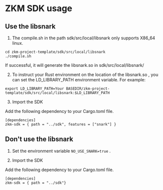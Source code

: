 # ZKM SDK usage

## Use the libsnark

1. The  compile.sh in the path sdk/src/local/libsnark only supports X86_64 linux.
   
```
cd zkm-project-template/sdk/src/local/libsnark
./compile.sh
```
If successful, it will generate the libsnark.so in sdk/src/local/libsnark/

2. To instruct your Rust environment on the location of the libsnark.so , you can set the LD_LIBRARY_PATH environment variable. For example:

```
export LD_LIBRARY_PATH=Your BASEDIR/zkm-project-template/sdk/src/local/libsnark:$LD_LIBRARY_PATH  
```

3. Import the SDK
   
Add the following dependency to your Cargo.toml file.
```
[dependencies]
zkm-sdk = { path = "../sdk", features = ["snark"] }
```

## Don't use the libsnark

1. Set the environment variable `NO_USE_SNARK=true` .
  
2. Import the SDK
   
Add the following dependency to your Cargo.toml file.
```
[dependencies]
zkm-sdk = { path = "../sdk"}
```
